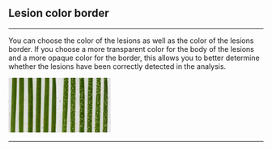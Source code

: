 ## Lesion color border

***

You can choose the color of the lesions as well as the color of the lesions border.
If you choose a more transparent color for the body of the lesions and a more opaque color for the border, this allows you to better determine whether the lesions have been correctly detected in the analysis.

<img src="../www/exemple.jpeg" alt="" width="40%">

***
